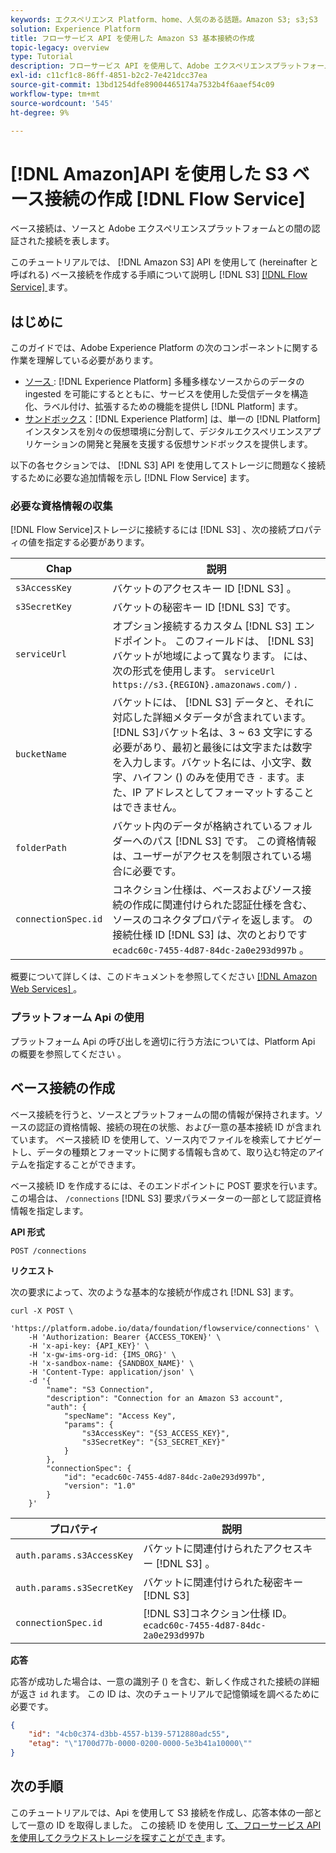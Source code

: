 ```yaml
---
keywords: エクスペリエンス Platform、home、人気のある話題。Amazon S3; s3;S3
solution: Experience Platform
title: フローサービス API を使用した Amazon S3 基本接続の作成
topic-legacy: overview
type: Tutorial
description: フローサービス API を使用して、Adobe エクスペリエンスプラットフォームを Amazon S3 に接続する方法について説明します。
exl-id: c11cf1c8-86ff-4851-b2c2-7e421dcc37ea
source-git-commit: 13bd1254dfe89004465174a7532b4f6aaef54c09
workflow-type: tm+mt
source-wordcount: '545'
ht-degree: 9%

---
```


# [!DNL Amazon]API を使用した S3 ベース接続の作成 [!DNL Flow Service]

ベース接続は、ソースと Adobe エクスペリエンスプラットフォームとの間の認証された接続を表します。

このチュートリアルでは、 [!DNL Amazon S3] API を使用して (hereinafter と呼ばれる) ベース接続を作成する手順について説明し [!DNL S3] [[!DNL Flow Service]  ](https://www.adobe.io/experience-platform-apis/references/flow-service/) ます。

## はじめに

このガイドでは、Adobe Experience Platform の次のコンポーネントに関する作業を理解している必要があります。

* [ソース ](../../../../home.md) : [!DNL Experience Platform] 多種多様なソースからのデータの ingested を可能にするとともに、サービスを使用した受信データを構造化、ラベル付け、拡張するための機能を提供し [!DNL Platform] ます。
* [サンドボックス](../../../../../sandboxes/home.md)：[!DNL Experience Platform] は、単一の [!DNL Platform] インスタンスを別々の仮想環境に分割して、デジタルエクスペリエンスアプリケーションの開発と発展を支援する仮想サンドボックスを提供します。

以下の各セクションでは、 [!DNL S3] API を使用してストレージに問題なく接続するために必要な追加情報を示し [!DNL Flow Service] ます。

### 必要な資格情報の収集

[!DNL Flow Service]ストレージに接続するには [!DNL S3] 、次の接続プロパティの値を指定する必要があります。

| Chap | 説明 |
| ---------- | ----------- |
| `s3AccessKey` | バケットのアクセスキー ID [!DNL S3] 。 |
| `s3SecretKey` | バケットの秘密キー ID [!DNL S3] です。 |
| `serviceUrl` | オプション接続するカスタム [!DNL S3] エンドポイント。 このフィールドは、 [!DNL S3] バケットが地域によって異なります。 には、次の形式を使用します。 `serviceUrl` `https://s3.{REGION}.amazonaws.com/)` . |
| `bucketName` | バケットには、 [!DNL S3] データと、それに対応した詳細メタデータが含まれています。 [!DNL S3]バケット名は、3 ~ 63 文字にする必要があり、最初と最後には文字または数字を入力します。バケット名には、小文字、数字、ハイフン () のみを使用でき `-` ます。また、IP アドレスとしてフォーマットすることはできません。 |
| `folderPath` | バケット内のデータが格納されているフォルダーへのパス [!DNL S3] です。 この資格情報は、ユーザーがアクセスを制限されている場合に必要です。 |
| `connectionSpec.id` | コネクション仕様は、ベースおよびソース接続の作成に関連付けられた認証仕様を含む、ソースのコネクタプロパティを返します。 の接続仕様 ID [!DNL S3] は、次のとおりです `ecadc60c-7455-4d87-84dc-2a0e293d997b` 。 |

概要について詳しくは、このドキュメントを参照してください [  [!DNL Amazon Web Services]  ](https://aws.amazon.com/blogs/security/wheres-my-secret-access-key/) 。

### プラットフォーム Api の使用

プラットフォーム Api の呼び出しを適切に行う方法については、Platform Api の概要を参照してください [ ](../../../../../landing/api-guide.md) 。

## ベース接続の作成

ベース接続を行うと、ソースとプラットフォームの間の情報が保持されます。ソースの認証の資格情報、接続の現在の状態、および一意の基本接続 ID が含まれています。 ベース接続 ID を使用して、ソース内でファイルを検索してナビゲートし、データの種類とフォーマットに関する情報も含めて、取り込む特定のアイテムを指定することができます。

ベース接続 ID を作成するには、そのエンドポイントに POST 要求を行います。この場合は、 `/connections` [!DNL S3] 要求パラメーターの一部として認証資格情報を指定します。

**API 形式**

```http
POST /connections
```

**リクエスト**

次の要求によって、次のような基本的な接続が作成され [!DNL S3] ます。

```shell
curl -X POST \
    'https://platform.adobe.io/data/foundation/flowservice/connections' \
    -H 'Authorization: Bearer {ACCESS_TOKEN}' \
    -H 'x-api-key: {API_KEY}' \
    -H 'x-gw-ims-org-id: {IMS_ORG}' \
    -H 'x-sandbox-name: {SANDBOX_NAME}' \
    -H 'Content-Type: application/json' \
    -d '{
        "name": "S3 Connection",
        "description": "Connection for an Amazon S3 account",
        "auth": {
            "specName": "Access Key",
            "params": {
                "s3AccessKey": "{S3_ACCESS_KEY}",
                "s3SecretKey": "{S3_SECRET_KEY}"
            }
        },
        "connectionSpec": {
            "id": "ecadc60c-7455-4d87-84dc-2a0e293d997b",
            "version": "1.0"
        }
    }'
```

| プロパティ | 説明 |
| -------- | ----------- |
| `auth.params.s3AccessKey` | バケットに関連付けられたアクセスキー [!DNL S3] 。 |
| `auth.params.s3SecretKey` | バケットに関連付けられた秘密キー [!DNL S3] |
| `connectionSpec.id` | [!DNL S3]コネクション仕様 ID。`ecadc60c-7455-4d87-84dc-2a0e293d997b` |

**応答**

応答が成功した場合は、一意の識別子 () を含む、新しく作成された接続の詳細が返さ `id` れます。 この ID は、次のチュートリアルで記憶領域を調べるために必要です。

```json
{
    "id": "4cb0c374-d3bb-4557-b139-5712880adc55",
    "etag": "\"1700d77b-0000-0200-0000-5e3b41a10000\""
}
```

## 次の手順

このチュートリアルでは、Api を使用して S3 接続を作成し、応答本体の一部として一意の ID を取得しました。 この接続 ID を使用し [ て、フローサービス API を使用してクラウドストレージを探すことができ ](../../explore/cloud-storage.md) ます。
